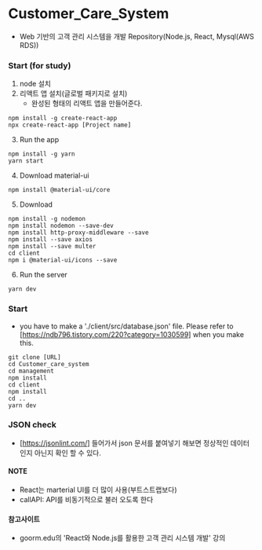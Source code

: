 # Customer_Care_System
- Web 기반의 고객 관리 시스템을 개발 Repository(Node.js, React, Mysql(AWS RDS))

### Start (for study)
1. node 설치
2. 리액트 앱 설치(글로벌 패키지로 설치)
    - 완성된 형태의 리액트 앱을 만들어준다.
```
npm install -g create-react-app
npx create-react-app [Project name]
```
3. Run the app
```
npm install -g yarn
yarn start
```
4. Download material-ui
```
npm install @material-ui/core
```
5. Download
```
npm install -g nodemon
npm install nodemon --save-dev
npm install http-proxy-middleware --save
npm install --save axios 
npm install --save multer
cd client
npm i @material-ui/icons --save
```
6. Run the server
```
yarn dev
```
### Start
- you have to make a './client/src/database.json' file. Please refer to [https://ndb796.tistory.com/220?category=1030599] when you make this.
```
git clone [URL]
cd Customer_care_system
cd management
npm install
cd client 
npm install
cd ..
yarn dev
```

### JSON check
- [https://jsonlint.com/] 들어가서 json 문서를 붙여넣기 해보면 정상적인 데이터 인지 아닌지 확인 할 수 있다.

#### NOTE
- React는 marterial UI를 더 많이 사용(부트스트랩보다)
- callAPI: API를 비동기적으로 불러 오도록 한다

#### 참고사이트
- goorm.edu의 'React와 Node.js를 활용한 고객 관리 시스템 개발' 강의
